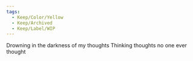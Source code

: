 ```yaml
---
tags:
  - Keep/Color/Yellow
  - Keep/Archived
  - Keep/Label/WIP
---
```


Drowning in the darkness of my thoughts
Thinking thoughts no one ever thought